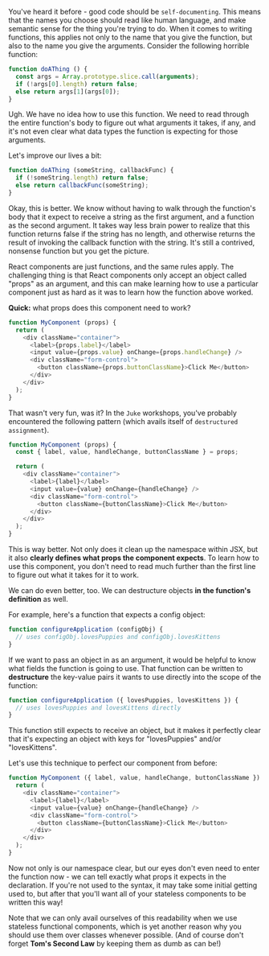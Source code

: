 You've heard it before - good code should be `self-documenting`. This means that the names you choose should read like human language, and make semantic sense for the thing you're trying to do. When it comes to writing functions, this applies not only to the name that you give the function, but also to the name you give the arguments. Consider the following horrible function:

```js
function doAThing () {
  const args = Array.prototype.slice.call(arguments);
  if (!args[0].length) return false;
  else return args[1](args[0]);
}
```

Ugh. We have no idea how to use this function. We need to read through the entire function's body to figure out what arguments it takes, if any, and it's not even clear what data types the function is expecting for those arguments.

Let's improve our lives a bit:
```js
function doAThing (someString, callbackFunc) {
  if (!someString.length) return false;
  else return callbackFunc(someString);
} 
```

Okay, this is better. We know without having to walk through the function's body that it expect to receive a string as the first argument, and a function as the second argument. It takes way less brain power to realize that this function returns false if the string has no length, and otherwise returns the result of invoking the callback function with the string. It's still a contrived, nonsense function but you get the picture.

React components are just functions, and the same rules apply. The challenging thing is that React components only accept an object called "props" as an argument, and this can make learning how to use a particular component just as hard as it was to learn how the function above worked.


**Quick:** what props does this component need to work?
```js
function MyComponent (props) {
  return (
    <div className="container">
      <label>{props.label}</label>
      <input value={props.value} onChange={props.handleChange} />
      <div className="form-control">
        <button className={props.buttonClassName}>Click Me</button>
      </div>
    </div>
  );
}
```

That wasn't very fun, was it? In the `Juke` workshops, you've probably encountered the following pattern (which avails itself of `destructured assignment`). 

```js
function MyComponent (props) {
  const { label, value, handleChange, buttonClassName } = props;

  return (
    <div className="container">
      <label>{label}</label>
      <input value={value} onChange={handleChange} />
      <div className="form-control">
        <button className={buttonClassName}>Click Me</button>
      </div>
    </div>
  );
}
```

This is way better. Not only does it clean up the namespace within JSX, but it also **clearly defines what props the component expects**. To learn how to use this component, you don't need to read much further than the first line to figure out what it takes for it to work.

We can do even better, too. We can destructure objects **in the function's definition** as well.


For example, here's a function that expects a config object:
```js
function configureApplication (configObj) {
  // uses configObj.lovesPuppies and configObj.lovesKittens
}
```

If we want to pass an object in as an argument, it would be helpful to know what fields the function is going to use. That function can be written to **destructure** the key-value pairs it wants to use directly into the scope of the function:

```js
function configureApplication ({ lovesPuppies, lovesKittens }) {
  // uses lovesPuppies and lovesKittens directly
}
```

This function still expects to receive an object, but it makes it perfectly clear that it's expecting an object with keys for "lovesPuppies" and/or "lovesKittens".

Let's use this technique to perfect our component from before:

```js
function MyComponent ({ label, value, handleChange, buttonClassName }) {
  return (
    <div className="container">
      <label>{label}</label>
      <input value={value} onChange={handleChange} />
      <div className="form-control">
        <button className={buttonClassName}>Click Me</button>
      </div>
    </div>
  );
}
```

Now not only is our namespace clear, but our eyes don't even need to enter the function now - we can tell exactly what props it expects in the declaration. If you're not used to the syntax, it may take some initial getting used to, but after that you'll want all of your stateless components to be written this way!

Note that we can only avail ourselves of this readability when we use stateless functional components, which is yet another reason why you should use them over classes whenever possible. (And of course don't forget **Tom's Second Law** by keeping them as dumb as can be!)